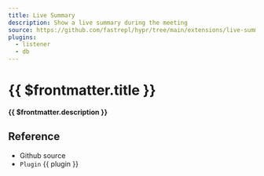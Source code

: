 ```yaml
---
title: Live Summary
description: Show a live summary during the meeting
source: https://github.com/fastrepl/hypr/tree/main/extensions/live-summary
plugins:
  - listener
  - db
---
```


# {{ $frontmatter.title }}

**{{ $frontmatter.description }}**

## Reference

<ul>
  <li><a :href="$frontmatter.source">Github source</a></li>
  <li v-for="plugin in $frontmatter.plugins">
    <a :href="`/plugins/${plugin}`"><code>Plugin</code> {{ plugin }}</a>
  </li>
</ul>
